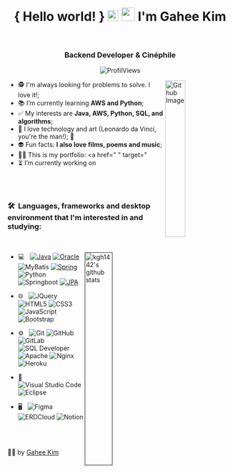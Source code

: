 <h1 align="center">{ Hello world! } 
                   <img src="https://github.com/rajput2107/rajput2107/blob/master/Assets/Earth.gif" width="24px">
                   <img src="https://raw.githubusercontent.com/iampavangandhi/iampavangandhi/master/gifs/Hi.gif" width="30px"> I'm Gahee Kim</h1>
 <p align="center"><br/>

  <!--
  <a href="https://www.linkedin.com/public-profile/settings?trk=d_flagship3_profile_self_view_public_profile&lipi=urn%3Ali%3Apage%3Ad_flagship3_profile_self_edit_contact_info%3B0eRLmcF7RMGODeWzWIo5qA%3D%3D"  target="_blank">
    <!-- <img src="https://img.shields.io/badge/-LinkedIn-blue?style=flat&logo=Linkedin&logoColor=white">
  </a>
  -->

  <!--
  <a href="mailto:flaviogonasc@gmail.com" target="_blank">
     <img src="https://img.shields.io/badge/-Gmail-c14438?style=flat&logo=Gmail&logoColor=white"> 
  </a>
  -->

</p>

<h3 align="center"> Backend Developer & Cinéphile  </h3>

<p align="center">
  <img alt="ProfilViews" src="https://views.whatilearened.today/views/github/flaviogomesbr/flaviogomesbr.svg" />
<!--  <img alt="visitors" src="https://visitor-badge.glitch.me/badge?page_id=flaviogomesbr.flaviogomesbr" />  -->
</p>

<img width="30%" align="right" alt="Github Image" src="https://media.giphy.com/media/fwbZnTftCXVocKzfxR/giphy.gif"/>

- 🕵️‍ I'm always looking for problems to solve. I love it!;
- 📚 I’m currently learning **AWS and Python**;
- ✅ My interests are **Java, AWS, Python, SQL, and algorithms**;
- 🤖 I love technology and art (Leonardo da Vinci, you're the man!); 🎨
- 👽 Fun facts: **I also love films, poems and music**;
- 👨‍🚀 This is my portfolio: <a href=" " target=" </a>
- ⏳ I’m currently working on <a href=" " target="_blank"> </a>

<br/>
<br/>

<h3>🛠 &nbsp;Languages, frameworks and desktop environment that I'm interested in and studying:</h3> 
<br/>
<p>

  <a href=" ">
  <img width="35%" align="right" alt="kgh1442's github stats" src="https://github-readme-stats.vercel.app/api/top-langs/?username=kgh1442&count_private=true&theme=dracula">
  </a>

- 💻 &nbsp;
  [![Java](https://img.shields.io/badge/Java-purple?style=flat&logo=Java&logoColor=white&link=https://github.com/kgh1442)](https://github.com/kgh1442)
  [![Oracle](https://img.shields.io/badge/Oracle-blue?style=flat&logo=Oracle&logoColor=white&link=https://github.com/kgh1442)](https://github.com/kgh1442) 
  ![MyBatis](https://img.shields.io/badge/MyBatis%20-%2343853D.svg?&style=flat&logo=node.js&logoColor=white)
  [![Spring](https://img.shields.io/badge/Spring-orange?style=flat&logo=Spring&logoColor=white&link=https://github.com/kgh1442)](https://github.com/kgh1442)
  ![Python](https://img.shields.io/badge/Python%20-%2314354C.svg?&style=flat&logo=python&logoColor=white)
  ![Springboot](https://img.shields.io/badge/Springboot-%23777BB4.svg?&style=flat&logo=Springboot&logoColor=white)
  [![JPA](https://img.shields.io/badge/-A8B9CC?style=flat&logo=JPA&logoColor=white&link=https://github.com/kgh1442)](https://github.com/kgh1442) 

  
- 🌐 &nbsp;
  ![JQuery](https://img.shields.io/badge/JQuery%20-%2320232a.svg?&style=flat&logo=JQuery&logoColor=%2361DAFB)
  ![HTML5](https://img.shields.io/badge/HTML5%20-%23E34F26.svg?&style=flat&logo=html5&logoColor=white)
  ![CSS3](https://img.shields.io/badge/-CSS3-549FDE?style=flat-square&logo=css3&logoColor=white)
  ![JavaScript](https://img.shields.io/badge/-JavaScript-black?style=flat-square&logo=javascript)
  ![Bootstrap](https://img.shields.io/badge/BootStrap%20-%23563D7C.svg?&style=flat&logo=bootstrap&logoColor=white)
  
- ⚙️ &nbsp;
  ![Git](https://img.shields.io/badge/Git%20-%23F05033.svg?&style=flat&logo=git&logoColor=white)
  ![GitHub](https://img.shields.io/badge/GitHub%20-%23121011.svg?&style=flat&logo=github&logoColor=white)
  ![GitLab](https://img.shields.io/badge/GitLab%20-%23121011.svg?&style=flat&logo=gitlab&logoColor=white)
  ![SQL Developer](https://img.shields.io/badge/SQLDeveloper-%2300f.svg?&style=flat&logo=SQLDeveloper&logoColor=white)
  ![Apache](https://img.shields.io/badge/Apache%20-%23D42029.svg?&style=flat&logo=apache&logoColor=white)
  ![Nginx](https://img.shields.io/badge/Nginx%20-%23009639.svg?&style=flat&logo=nginx&logoColor=white)
  ![Heroku](https://img.shields.io/badge/Heroku%20-%23430098.svg?&style=flat&logo=heroku&logoColor=white)

- 🔧 &nbsp;
  ![Visual Studio Code](https://img.shields.io/badge/-Visual%20Studio%20Code-333333?style=flat&logo=visual-studio-code&logoColor=007ACC)
  ![Eclipse](https://img.shields.io/badge/-Eclipse%20-333333?style=flat&logo=Eclipse&logoColor=007ACC)
  
- 🖥 &nbsp;
  ![Figma](https://img.shields.io/badge/-Figma%20-%23F24E1E.svg?&style=flat&logo=figma&logoColor=white)
  ![ERDCloud](https://img.shields.io/badge/-ERDCloud-00ADEF?style=flat-square&logo=ERDCloud&logoColor=white)
  ![Notion](https://img.shields.io/badge/-Notion-16C60C?style=flat-square&logo=Notion&logoColor=white)

<br/>

<br/>

<p align="center">

👨‍🚀 by [Gahee Kim](https://github.com/)

</p>

<!-- ![React Native](https://img.shields.io/badge/-React%20Native-45b8d8?style=flat-square&logo=react&logoColor=white) --!>                                                      <!-- ![Vercel](https://img.shields.io/badge/-Vercel-000?style=flat-square&logo=vercel&logoColor=white) --!>     
